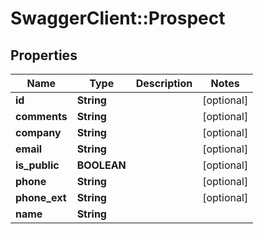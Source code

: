 # SwaggerClient::Prospect

## Properties
Name | Type | Description | Notes
------------ | ------------- | ------------- | -------------
**id** | **String** |  | [optional] 
**comments** | **String** |  | [optional] 
**company** | **String** |  | [optional] 
**email** | **String** |  | [optional] 
**is_public** | **BOOLEAN** |  | [optional] 
**phone** | **String** |  | [optional] 
**phone_ext** | **String** |  | [optional] 
**name** | **String** |  | 


